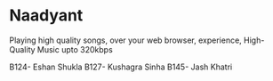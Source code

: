 # Naadyant

 <p>Playing high quality songs, over your web browser, experience, High-Quality Music upto 320kbps</p>
 
B124- Eshan Shukla
B127- Kushagra Sinha
B145- Jash Khatri








